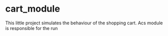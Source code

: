 # cart_module
This little project simulates the behaviour of the shopping cart. Acs module is responsible for the run
